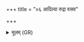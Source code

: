 +++
title = "०६ आदित्या रुद्रा वसव"

+++
<details><summary>मूलम् (GR)</summary>

आदित्या रुद्रा वसव  
ऋषयो भूतकृतश् च ये ।  
श्रियं च क्षत्रम् ओजश् च  
तुभ्यं देवा असाविषुः ॥
</details>